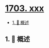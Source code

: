 # [1703. xxx](https://github.com/Tdahuyou/TNotes.leetcode/tree/main/notes/1703.%20xxx)

<!-- region:toc -->

- [1. 📝 概述](#1--概述)

<!-- endregion:toc -->

## 1. 📝 概述
